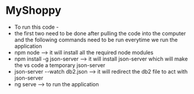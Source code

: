# MyShoppy
- To run this code -
- the first two need to be done after pulling the code into the computer and the following commands need to be run everytime we run the application
- npm node --> it will install all the required node modules 
- npm install -g json-server  --> it will install json-server which will make the vs code a temporary json-server
- json-server --watch db2.json    --> it will redirect the db2 file to act with json-server
- ng serve   --> to run the application 
